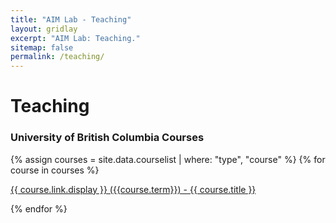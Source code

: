 ```yaml
---
title: "AIM Lab - Teaching"
layout: gridlay
excerpt: "AIM Lab: Teaching."
sitemap: false
permalink: /teaching/
---
```


# Teaching

### University of British Columbia Courses

{% assign courses = site.data.courselist | where: "type", "course" %}
{% for course in courses %}

  <a href="{{ course.link.url }}">{{ course.link.display }} ({{course.term}}) - {{ course.title }} </a>

{% endfor %}

<br>
